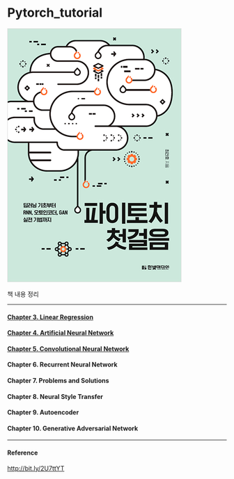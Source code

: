 # Pytorch_tutorial

![book_img](./docs/book_img.jpg)

책 내용 정리

---

#### [Chapter 3. Linear Regression](https://github.com/aiaaua/pytorch_tutorial/tree/main/chapter3)

#### [Chapter 4. Artificial Neural Network](https://github.com/aiaaua/pytorch_tutorial/tree/main/chapter4)

#### [Chapter 5. Convolutional Neural Network](https://github.com/aiaaua/pytorch_tutorial/tree/main/chapter5)

#### Chapter 6. Recurrent Neural Network

#### Chapter 7. Problems and Solutions

#### Chapter 8. Neural Style Transfer

#### Chapter 9. Autoencoder

#### Chapter 10. Generative Adversarial Network

---

#### Reference

http://bit.ly/2U7ttYT



